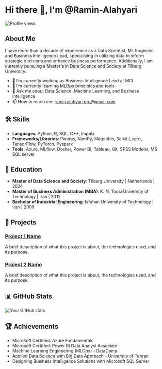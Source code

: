 # Hi there 👋, I'm @Ramin-Alahyari

![Profile views](https://github.com/Ramin-Alahyari)

## About Me

I have more than a decade of experience as a Data Scientist, ML Engineer, and Business Intelligence Lead, specializing in utilizing data to inform strategic decisions and enhance business performance.
Additionally, I am currently pursuing a Master's in Data Science and Society at Tilburg University.

- 🔭 I’m currently working as Business Intelligence Lead at MCI
- 🌱 I’m currently learning MLOps principles and tools
- 💬 Ask me about Data Science, Machine Learning, and Business intelligence
- 📫 How to reach me: ramin.alahyari.pro@gmail.com

## 🛠️ Skills

- **Languages**: Python, R, SQL, C++, Impala
- **Frameworks/Libraries**: Pandas, NumPy, Matplotlib, Scikit-Learn, TensorFlow, PyTorch, Pyspark
- **Tools**: Azure, MLflow, Docker, Power BI, Tableau, Git, SPSS Modeler, MS SQL server

## 🏫 Education
- **Master of Data Science and Society**: Tilburg University | Netherlands | 2024
- **Master of Business Administration (MBA)**: K. N. Toosi University of Technology | Iran | 2012
- **Bachelor of Industrial Engineering**: Isfahan University of Technology | Iran | 2009

## 🚀 Projects

### [Project 1 Name](link-to-repo)
A brief description of what this project is about, the technologies used, and its purpose.

### [Project 2 Name](link-to-repo)
A brief description of what this project is about, the technologies used, and its purpose.

## 📊 GitHub Stats

![Your GitHub stats](https://github-readme-stats.vercel.app/api?username=[your-username]&show_icons=true&theme=radical)

## 🏆 Achievements

- Microsoft Certified: Azure Fundamentals
- Microsoft Certified: Power BI Data Analyst Associate
- Machine Learning Engineering (MLOps) - DataCamp
- Applied Data Science with Big Data Approach - University of Tehran
- Designing Business Intelligence Solutions with Microsoft SQL Server





<!---
Ramin-Alahyari/Ramin-Alahyari is a ✨ special ✨ repository because its `README.md` (this file) appears on your GitHub profile.
You can click the Preview link to take a look at your changes.
--->
